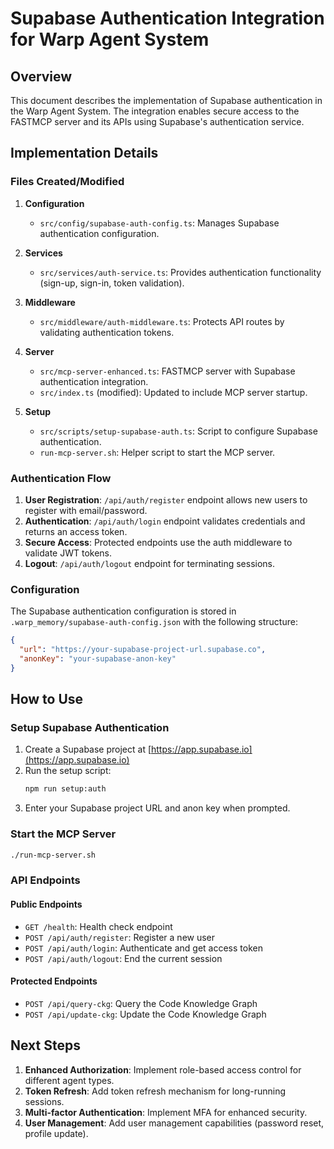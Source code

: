 # Supabase Authentication Integration for Warp Agent System

## Overview

This document describes the implementation of Supabase authentication in the Warp Agent System. The integration enables secure access to the FASTMCP server and its APIs using Supabase's authentication service.

## Implementation Details

### Files Created/Modified

1. **Configuration**
   - `src/config/supabase-auth-config.ts`: Manages Supabase authentication configuration.

2. **Services**
   - `src/services/auth-service.ts`: Provides authentication functionality (sign-up, sign-in, token validation).

3. **Middleware**
   - `src/middleware/auth-middleware.ts`: Protects API routes by validating authentication tokens.

4. **Server**
   - `src/mcp-server-enhanced.ts`: FASTMCP server with Supabase authentication integration.
   - `src/index.ts` (modified): Updated to include MCP server startup.

5. **Setup**
   - `src/scripts/setup-supabase-auth.ts`: Script to configure Supabase authentication.
   - `run-mcp-server.sh`: Helper script to start the MCP server.

### Authentication Flow

1. **User Registration**: `/api/auth/register` endpoint allows new users to register with email/password.
2. **Authentication**: `/api/auth/login` endpoint validates credentials and returns an access token.
3. **Secure Access**: Protected endpoints use the auth middleware to validate JWT tokens.
4. **Logout**: `/api/auth/logout` endpoint for terminating sessions.

### Configuration

The Supabase authentication configuration is stored in `.warp_memory/supabase-auth-config.json` with the following structure:

```json
{
  "url": "https://your-supabase-project-url.supabase.co",
  "anonKey": "your-supabase-anon-key"
}
```

## How to Use

### Setup Supabase Authentication

1. Create a Supabase project at [https://app.supabase.io](https://app.supabase.io)
2. Run the setup script:
   ```bash
   npm run setup:auth
   ```
3. Enter your Supabase project URL and anon key when prompted.

### Start the MCP Server

```bash
./run-mcp-server.sh
```

### API Endpoints

#### Public Endpoints

- `GET /health`: Health check endpoint
- `POST /api/auth/register`: Register a new user
- `POST /api/auth/login`: Authenticate and get access token
- `POST /api/auth/logout`: End the current session

#### Protected Endpoints

- `POST /api/query-ckg`: Query the Code Knowledge Graph
- `POST /api/update-ckg`: Update the Code Knowledge Graph

## Next Steps

1. **Enhanced Authorization**: Implement role-based access control for different agent types.
2. **Token Refresh**: Add token refresh mechanism for long-running sessions.
3. **Multi-factor Authentication**: Implement MFA for enhanced security.
4. **User Management**: Add user management capabilities (password reset, profile update).
